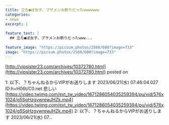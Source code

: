 ```yaml
---
title: 立ち●ぼ女子、ブサメンお断りだったwwwwwww
categories:
- news
excerpt: |
  
feature_text: |
  ## 立ち●ぼ女子、ブサメンお断りだったwww...
  
feature_image: "https://picsum.photos/2560/600?image=733"
image: "https://picsum.photos/2560/600?image=733"
---
```


[http://vipsister23.com/archives/10372780.html](http://vipsister23.com/archives/10372780.html)
posted on 

<!--more-->

1: 以下、？ちゃんねるからVIPがお送りします 2023/06/21(水) 07:46:04.027 ID:h+H06t/C0.net 悲しい [https://video.twimg.com/ext_tw_video/1671286054035259394/pu/vid/576x1024/g5SgHzgvwrewJHZk.mp4](https://video.twimg.com/ext_tw_video/1671286054035259394/pu/vid/576x1024/g5SgHzgvwrewJHZk.mp4) 2: 以下、？ちゃんねるからVIPがお送りします 2023/06/21(水) 07...
